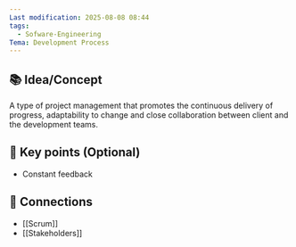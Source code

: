 ```yaml
---
Last modification: 2025-08-08 08:44
tags:
  - Sofware-Engineering
Tema: Development Process
---
```



## 📚 Idea/Concept 
A type of project management that promotes the continuous delivery of progress, adaptability to change and close collaboration between client and the development teams.

## 📌 Key points (Optional)
- Constant feedback

## 🔗 Connections
- [[Scrum]]
- [[Stakeholders]]

